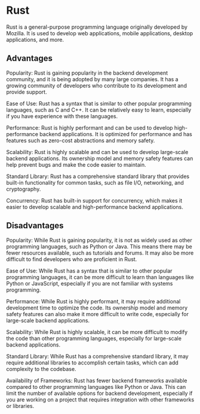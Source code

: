 # Rust

Rust is a general-purpose programming language originally developed by Mozilla. It is used to develop web applications, mobile applications, desktop applications, and more.

## Advantages

Popularity: Rust is gaining popularity in the backend development community, and it is being adopted by many large companies. It has a growing community of developers who contribute to its development and provide support.

Ease of Use: Rust has a syntax that is similar to other popular programming languages, such as C and C++. It can be relatively easy to learn, especially if you have experience with these languages.

Performance: Rust is highly performant and can be used to develop high-performance backend applications. It is optimized for performance and has features such as zero-cost abstractions and memory safety.

Scalability: Rust is highly scalable and can be used to develop large-scale backend applications. Its ownership model and memory safety features can help prevent bugs and make the code easier to maintain.

Standard Library: Rust has a comprehensive standard library that provides built-in functionality for common tasks, such as file I/O, networking, and cryptography.

Concurrency: Rust has built-in support for concurrency, which makes it easier to develop scalable and high-performance backend applications.

## Disadvantages

Popularity: While Rust is gaining popularity, it is not as widely used as other programming languages, such as Python or Java. This means there may be fewer resources available, such as tutorials and forums. It may also be more difficult to find developers who are proficient in Rust.

Ease of Use: While Rust has a syntax that is similar to other popular programming languages, it can be more difficult to learn than languages like Python or JavaScript, especially if you are not familiar with systems programming.

Performance: While Rust is highly performant, it may require additional development time to optimize the code. Its ownership model and memory safety features can also make it more difficult to write code, especially for large-scale backend applications.

Scalability: While Rust is highly scalable, it can be more difficult to modify the code than other programming languages, especially for large-scale backend applications.

Standard Library: While Rust has a comprehensive standard library, it may require additional libraries to accomplish certain tasks, which can add complexity to the codebase.

Availability of Frameworks: Rust has fewer backend frameworks available compared to other programming languages like Python or Java. This can limit the number of available options for backend development, especially if you are working on a project that requires integration with other frameworks or libraries.
